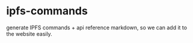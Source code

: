 # ipfs-commands
generate IPFS commands + api reference markdown, so we can add it to the website easily.
